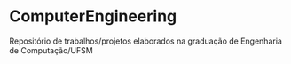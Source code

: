 # ComputerEngineering
Repositório de trabalhos/projetos elaborados na graduação de Engenharia de Computação/UFSM
